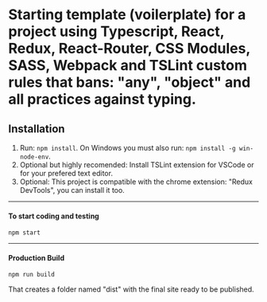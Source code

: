 # Starting template (voilerplate) for a project using Typescript, React, Redux, React-Router, CSS Modules, SASS, Webpack and TSLint custom rules that bans: "any", "object" and all practices against typing.

## Installation

1. Run: `npm install`. On Windows you must also run: `npm install -g win-node-env`.
2. Optional but highly recomended: Install TSLint extension for VSCode or for your prefered text editor.
3. Optional: This project is compatible with the chrome extension: "Redux DevTools", you can install it too.

----
#### To start coding and testing
```
npm start
```
----
#### Production Build
```
npm run build
```
That creates a folder named "dist" with the final site ready to be published.
